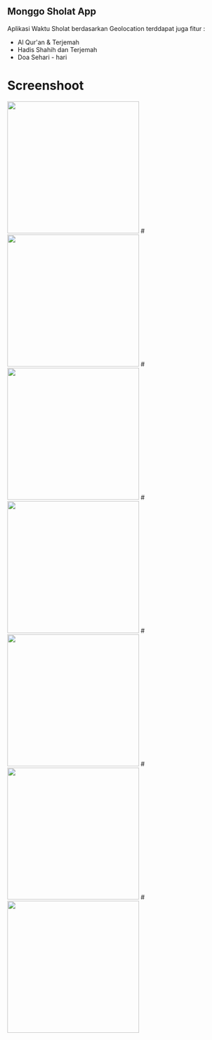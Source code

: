 ## Monggo Sholat App

Aplikasi Waktu Sholat berdasarkan Geolocation
terddapat juga fitur :

- Al Qur'an & Terjemah
- Hadis Shahih dan Terjemah
- Doa Sehari - hari

# Screenshoot

<img src='assets/screenshoot/home.png' width='300'>
#
<img src='assets/screenshoot/quran.png' width='300'>
#
<img src='assets/screenshoot/quran_detail.png'width='300'>
#
<img src='assets/screenshoot/hadis.png' width='300'>
#
<img src='assets/screenshoot/hadis_detail.png' width='300'>
#
<img src='assets/screenshoot/doa.png' width='300'>
#
<img src='assets/screenshoot/doa_detail.png' width='300'>
